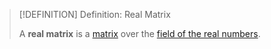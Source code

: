 >[!DEFINITION] Definition: Real Matrix
>
>A **real matrix** is a [matrix](../Matrix.md) over the [field of the real numbers](../../../Fields/Real%20Numbers/The%20Field%20of%20the%20Real%20Numbers.md).
>